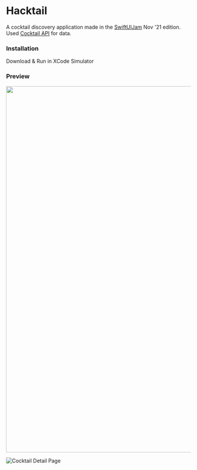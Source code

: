 # Hacktail
A cocktail discovery application made in the [SwiftUIJam](https://www.swiftuijam.com/index.html) Nov '21 edition.
Used [Cocktail API](https://rapidapi.com/thecocktaildb/api/the-cocktail-db/) for data.

### Installation
Download & Run in XCode Simulator

### Preview
<img src="https://user-images.githubusercontent.com/11782011/140909966-43894bd7-b859-4247-bcf9-3cce4b6617fe.png" height="1000">

![Cocktail Detail Page](https://user-images.githubusercontent.com/11782011/140909982-127dd9f8-1ad7-4a53-9e8a-d77dded52ba5.png)
